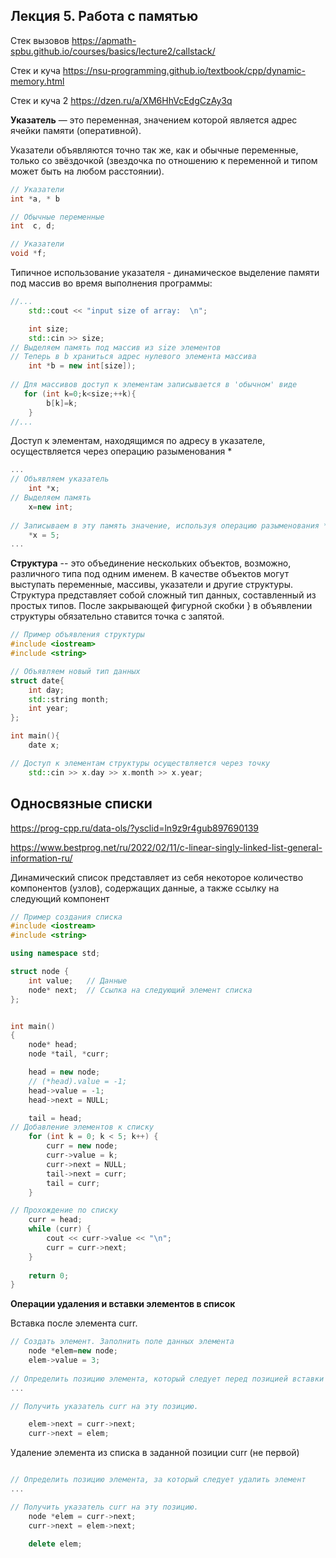 ## Лекция 5.  Работа с памятью 


Стек вызовов https://apmath-spbu.github.io/courses/basics/lecture2/callstack/
 
Стек и куча https://nsu-programming.github.io/textbook/cpp/dynamic-memory.html  

Стек и куча  2 https://dzen.ru/a/XM6HhVcEdgCzAy3q


 
**Указатель** — это переменная, значением которой является адрес ячейки памяти (оперативной). 

Указатели объявляются точно так же, как и обычные переменные, 
только со звёздочкой (звездочка по отношению к переменной и типом 
может быть на любом расстоянии). 

```C++
// Указатели
int *a, * b

// Обычные переменные
int  c, d;

// Указатели
void *f;
```

Типичное использование указателя - динамическое выделение памяти под массив во время выполнения программы: 

```C++
//...
    std::cout << "input size of array:  \n"; 

    int size;
    std::cin >> size;
// Выделяем память под массив из size элементов
// Теперь в b храниться адрес нулевого элемента массива
    int *b = new int[size]); 
	
// Для массивов доступ к элементам записывается в 'обычном' виде
   for (int k=0;k<size;++k){
        b[k]=k;
    }
//... 
```

Доступ к элементам, находящимся по адресу в указателе, осуществляется через 
операцию разыменования *
```C++
...
// Объявляем указатель
    int *x; 
// Выделяем память 
    x=new int; 
	
// Записываем в эту память значение, используя операцию разыменования * 
    *x = 5; 
... 
```

**Структура** -- это объединение нескольких объектов, возможно, различного типа под одним 
именем. В качестве объектов могут выступать переменные, массивы, указатели и другие структуры. 
Структура представляет собой сложный тип данных, составленный из простых типов. После 
закрывающей фигурной скобки } в объявлении структуры обязательно ставится точка с запятой. 


```C++
// Пример объявления структуры
#include <iostream>
#include <string>

// Объявляем новый тип данных 
struct date{
	int day;     
	std::string month;
	int year;    
}; 

int main(){  
    date x;

// Доступ к элементам структуры осуществляется через точку
    std::cin >> x.day >> x.month >> x.year;

```

## Односвязные списки

https://prog-cpp.ru/data-ols/?ysclid=ln9z9r4gub897690139

https://www.bestprog.net/ru/2022/02/11/c-linear-singly-linked-list-general-information-ru/ 

Динамический список представляет из себя некоторое количество 
компонентов (узлов), содержащих данные, а также ссылку на следующий компонент 

```C++
// Пример создания списка 
#include <iostream>
#include <string>

using namespace std;

struct node {
	int value;   // Данные
	node* next;  // Ссылка на следующий элемент списка
};


int main()
{
	node* head;
	node *tail, *curr;

	head = new node; 
	// (*head).value = -1;
	head->value = -1;
	head->next = NULL;

	tail = head;
// Добавление элементов к списку 
	for (int k = 0; k < 5; k++) {
		curr = new node;
		curr->value = k;
		curr->next = NULL;
		tail->next = curr;
		tail = curr;
	}

// Прохождение по списку
	curr = head;
	while (curr) {
		cout << curr->value << "\n";
		curr = curr->next;
	}
	
	return 0;
}
```

**Операции удаления и вставки элементов в список**

Вставка после элемента curr.  

```C++ 
// Создать элемент. Заполнить поле данных элемента
	node *elem=new node; 
	elem->value = 3; 
	
// Определить позицию элемента, который следует перед позицией вставки элемента. 
... 

// Получить указатель curr на эту позицию. 

	elem->next = curr->next;
	curr->next = elem;

```

Удаление элемента из списка в заданной позиции curr (не первой) 


```C++ 

// Определить позицию элемента, за который следует удалить элемент 
... 

// Получить указатель curr на эту позицию. 
	node *elem = curr->next; 
	curr->next = elem->next;
	
	delete elem;

```
